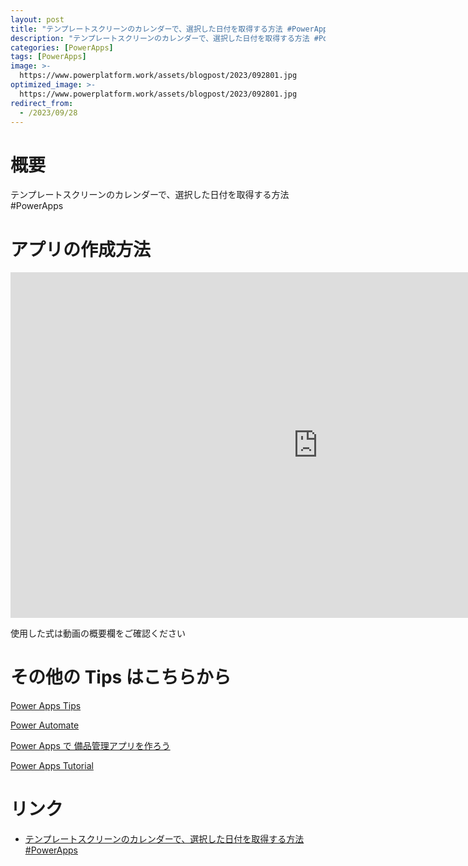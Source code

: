 ```yaml
---
layout: post
title: "テンプレートスクリーンのカレンダーで、選択した日付を取得する方法 #PowerApps"
description: "テンプレートスクリーンのカレンダーで、選択した日付を取得する方法 #PowerAppsを動画で分かりやすく解説"
categories: [PowerApps]
tags: [PowerApps]
image: >-
  https://www.powerplatform.work/assets/blogpost/2023/092801.jpg
optimized_image: >-
  https://www.powerplatform.work/assets/blogpost/2023/092801.jpg
redirect_from:
  - /2023/09/28
---
```



#  概要

テンプレートスクリーンのカレンダーで、選択した日付を取得する方法 #PowerApps


# アプリの作成方法

<iframe width="983" height="553" src="https://www.youtube.com/embed/-L1tIYtfxVU" title="YouTube video player" frameborder="0" allow="accelerometer; autoplay; clipboard-write; encrypted-media; gyroscope; picture-in-picture" allowfullscreen></iframe>


使用した式は動画の概要欄をご確認ください


# その他の Tips はこちらから

[Power Apps Tips](https://www.youtube.com/watch?v=VrAQf3JQ7yM&list=PLVhFi1fb3DqakSLVMn22DDcySXh9jtzi- )


[Power Automate](https://www.youtube.com/watch?v=-YnJYT0ASEM&list=PLVhFi1fb3Dqbzic6GieqnLFgD3aTj-eHA)


[Power Apps で 備品管理アプリを作ろう](https://www.youtube.com/playlist?list=PLVhFi1fb3DqZM3HKb8Hea6XEL96990Fyn)


[Power Apps Tutorial](https://www.youtube.com/playlist?list=PLVhFi1fb3DqalxpL974VvAJvV4iWoSbe_)


# リンク


- [テンプレートスクリーンのカレンダーで、選択した日付を取得する方法 #PowerApps](https://www.youtube.com/watch?v=-L1tIYtfxVU)

